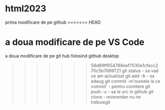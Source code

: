 # html2023
prima modificare de pe github
<<<<<<< HEAD

a doua modificare de pe VS Code
=======
a doua modificare de pe git hub folosind github desktop
>>>>>>> 58d89ff654788eef7030e1cfecc270c5b7699721
git status - sa vad ce am actualizat
git add -A - sa adaug
git commit -m'numele la ce commit' - pentru comitere
git push -u - sa le urc in github
git clone - momentan nu ne trebuiegit 